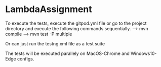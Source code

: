 # LambdaAssignment

To execute the tests, execute the gitpod.yml file or go to the project directory and execute the following commands sequentially. 
   -->   mvn compile
   -->   mvn test -P multiple
   
Or can just run the testng.xml file as a test suite

The tests will be executed parallely on MacOS-Chrome and Windows10-Edge configs.

